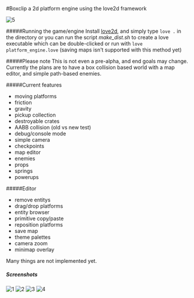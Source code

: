 #Boxclip
a 2d platform engine using the love2d framework

![5](https://cloud.githubusercontent.com/assets/1535179/10905006/2fa980a6-820f-11e5-93ed-24b962e0bbf1.png)

#####Running the game/engine
Install [love2d](https://love2d.org/), and simply type
`love .` in the directory or you can run the script *make_dist.sh* to create a love executable which can be double-clicked or run with `love platform_engine.love` (saving maps isn't supported with this method yet)

#####Please note
This is not even a pre-alpha, and end goals may change. Currently the plans are to have a box collision based world with a map editor, and simple path-based enemies.

#####Current features
* moving platforms
* friction
* gravity
* pickup collection
* destroyable crates
* AABB collision (old vs new test)
* debug/console mode
* simple camera
* checkpoints
* map editor
* enemies
* props
* springs
* powerups

#####Editor
* remove entitys
* drag/drop platforms
* entity browser
* primitive copy/paste
* reposition platforms
* save map
* theme palettes
* camera zoom
* minimap overlay

Many things are not implemented yet.

##### Screenshots
![1](https://cloud.githubusercontent.com/assets/1535179/10905004/2fa504e0-820f-11e5-8e72-85c5fce19739.png)
![2](https://cloud.githubusercontent.com/assets/1535179/10905003/2fa4ccc8-820f-11e5-9d88-3bba111260db.png)
![3](https://cloud.githubusercontent.com/assets/1535179/10905002/2fa42fc0-820f-11e5-89f0-2de249955389.png)
![4](https://cloud.githubusercontent.com/assets/1535179/10905005/2fa64030-820f-11e5-8636-81c15a4a19af.png)

